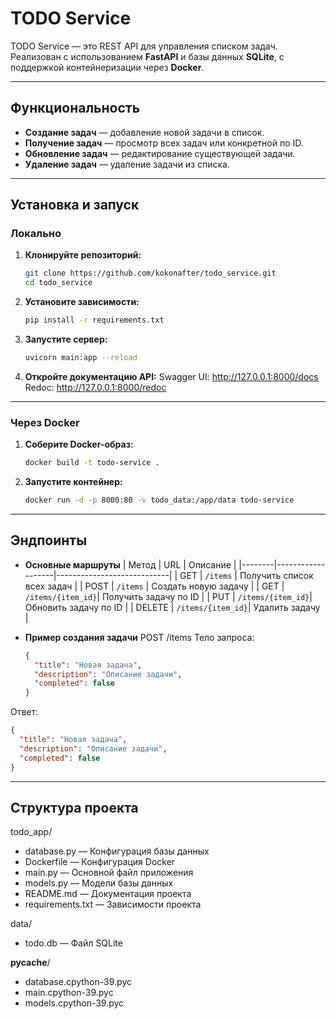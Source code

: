 # TODO Service

TODO Service — это REST API для управления списком задач. Реализован с использованием **FastAPI** и базы данных **SQLite**, с поддержкой контейнеризации через **Docker**.

---

## Функциональность
- **Создание задач** — добавление новой задачи в список.
- **Получение задач** — просмотр всех задач или конкретной по ID.
- **Обновление задач** — редактирование существующей задачи.
- **Удаление задач** — удаление задачи из списка.

---

## Установка и запуск

### Локально
1. **Клонируйте репозиторий:**
   ```bash
   git clone https://github.com/kokonafter/todo_service.git
   cd todo_service
2. **Установите зависимости:**
   ```bash
   pip install -r requirements.txt
3. **Запустите сервер:**
   ```bash
   uvicorn main:app --reload
4. **Откройте документацию API:**
Swagger UI: http://127.0.0.1:8000/docs
Redoc: http://127.0.0.1:8000/redoc

---

### Через Docker
1. **Соберите Docker-образ:**
   ```bash
   docker build -t todo-service .
2. **Запустите контейнер:**
   ```bash
   docker run -d -p 8000:80 -v todo_data:/app/data todo-service

---

## Эндпоинты
- **Основные маршруты**
  | Метод  | URL               | Описание                   |
  |--------|-------------------|----------------------------|
  | GET    | `/items`          | Получить список всех задач |
  | POST   | `/items`          | Создать новую задачу       |
  | GET    | `/items/{item_id}`| Получить задачу по ID      |
  | PUT    | `/items/{item_id}`| Обновить задачу по ID      |
  | DELETE | `/items/{item_id}`| Удалить задачу             |



- **Пример создания задачи**
POST /items
Тело запроса:
   ```json
   {
     "title": "Новая задача",
     "description": "Описание задачи",
     "completed": false
   }
Ответ:
   ```json
   {
     "title": "Новая задача",
     "description": "Описание задачи",
     "completed": false
   }
```

---

## Структура проекта
todo_app/
- database.py      — Конфигурация базы данных
- Dockerfile       — Конфигурация Docker
- main.py          — Основной файл приложения
- models.py        — Модели базы данных
- README.md        — Документация проекта
- requirements.txt — Зависимости проекта

data/
- todo.db          — Файл SQLite

__pycache__/
- database.cpython-39.pyc
- main.cpython-39.pyc
- models.cpython-39.pyc
   


